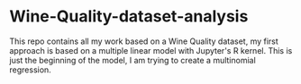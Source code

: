 # Wine-Quality-dataset-analysis
This repo contains all my work based on a Wine Quality dataset, my first approach is based on a multiple linear model with Jupyter's R kernel. This is just the beginning of the model, I am trying to create a multinomial regression.
